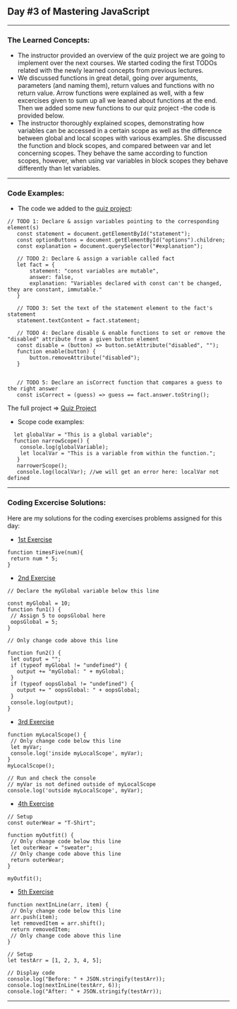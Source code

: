 ## Day #3 of Mastering JavaScript
---

  ### The Learned Concepts:
  - The instructor provided an overview of the quiz project we are going to implement over the next courses. We started coding the first TODOs related with the newly learned concepts from previous lectures.
  - We discussed functions in great detail, going over arguments, parameters (and naming them), return values and functions with no return value. Arrow functions were explained as well, with a few excercises given to sum up all we leaned about functions at the end. Then we added some new functions to our quiz project -the code is provided below.
  - The instructor thoroughly explained scopes, demonstrating how variables can be accessed in a certain scope as well as the difference between global and local scopes with various examples. She discussed the function and block scopes, and compared between var and let concerning scopes. They behave the same according to function scopes, however, when using var variables in block scopes they behave differently than let variables.
  ---
 ### Code Examples: 

 - The code we added to the [quiz project](https://anjana.dev/javascript-first-steps/2-jsquiz-starter.html):
 ```
 // TODO 1: Declare & assign variables pointing to the corresponding element(s)
    const statement = document.getElementById("statement");
    const optionButtons = document.getElementById("options").children;
    const explanation = document.querySelector("#explanation");

    // TODO 2: Declare & assign a variable called fact
    let fact = {
        statement: "const variables are mutable",
        answer: false,
        explanation: "Variables declared with const can't be changed, they are constant, immutable."
    }
   
    // TODO 3: Set the text of the statement element to the fact's statement
    statement.textContent = fact.statement;  

    // TODO 4: Declare disable & enable functions to set or remove the "disabled" attribute from a given button element
    const disable = (button) => button.setAttribute("disabled", "");
    function enable(button) {
        button.removeAttribute("disabled");
    }


    // TODO 5: Declare an isCorrect function that compares a guess to the right answer
    const isCorrect = (guess) => guess == fact.answer.toString();
```
The full project => [Quiz Project](https://github.com/SomeCoder23/Mastering-JavaScript-in-20-Days/blob/main/CodeExamples/quizProject.js)

- Scope code examples:
```
  let globalVar = "This is a global variable"; 
  function narrowScope() {
    console.log(globalVariable);
    let localVar = "This is a variable from within the function.";
   }
   narrowerScope();
   console.log(localVar); //we will get an error here: localVar not defined
```

---
 ### Coding Excercise Solutions:
 Here are my solutions for the coding exercises problems assigned for this day:
 -  [1st Exercise](https://www.freecodecamp.org/learn/javascript-algorithms-and-data-structures/basic-javascript/return-a-value-from-a-function-with-return)
 ```
function timesFive(num){
  return num * 5;
}
```

 -  [2nd Exercise](https://www.freecodecamp.org/learn/javascript-algorithms-and-data-structures/basic-javascript/global-scope-and-functions)
 ```
// Declare the myGlobal variable below this line

const myGlobal = 10;
function fun1() {
  // Assign 5 to oopsGlobal here
  oopsGlobal = 5;
}

// Only change code above this line

function fun2() {
  let output = "";
  if (typeof myGlobal != "undefined") {
    output += "myGlobal: " + myGlobal;
  }
  if (typeof oopsGlobal != "undefined") {
    output += " oopsGlobal: " + oopsGlobal;
  }
  console.log(output);
}
```

 -  [3rd Exercise](https://www.freecodecamp.org/learn/javascript-algorithms-and-data-structures/basic-javascript/local-scope-and-functions)
 ```
function myLocalScope() {
  // Only change code below this line
  let myVar;
  console.log('inside myLocalScope', myVar);
}
myLocalScope();

// Run and check the console
// myVar is not defined outside of myLocalScope
console.log('outside myLocalScope', myVar);
```
 -  [4th Exercise](https://www.freecodecamp.org/learn/javascript-algorithms-and-data-structures/basic-javascript/global-vs--local-scope-in-functions)
 ```
// Setup
const outerWear = "T-Shirt";

function myOutfit() {
  // Only change code below this line
  let outerWear = "sweater";
  // Only change code above this line
  return outerWear;
}

myOutfit();
```
 -  [5th Exercise](https://www.freecodecamp.org/learn/javascript-algorithms-and-data-structures/basic-javascript/stand-in-line)
 ```
function nextInLine(arr, item) {
  // Only change code below this line
  arr.push(item);
  let removedItem = arr.shift();
  return removedItem;
  // Only change code above this line
}

// Setup
let testArr = [1, 2, 3, 4, 5];

// Display code
console.log("Before: " + JSON.stringify(testArr));
console.log(nextInLine(testArr, 6));
console.log("After: " + JSON.stringify(testArr));
```
---
